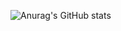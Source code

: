 ![Anurag's GitHub stats](https://github-readme-stats.vercel.app/api?username=takarada-hash&count_private=true&show_icons=true)
